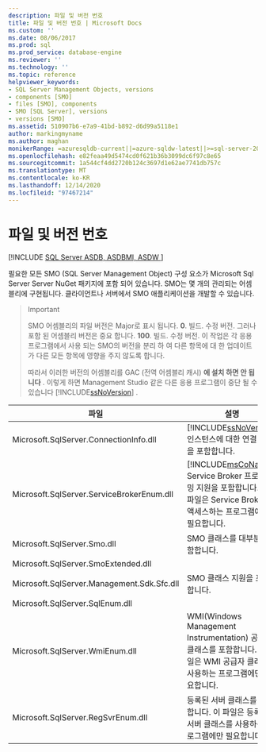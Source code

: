 ```yaml
---
description: 파일 및 버전 번호
title: 파일 및 버전 번호 | Microsoft Docs
ms.custom: ''
ms.date: 08/06/2017
ms.prod: sql
ms.prod_service: database-engine
ms.reviewer: ''
ms.technology: ''
ms.topic: reference
helpviewer_keywords:
- SQL Server Management Objects, versions
- components [SMO]
- files [SMO], components
- SMO [SQL Server], versions
- versions [SMO]
ms.assetid: 510907b6-e7a9-41bd-b892-d6d99a5118e1
author: markingmyname
ms.author: maghan
monikerRange: =azuresqldb-current||=azure-sqldw-latest||>=sql-server-2016||>=sql-server-linux-2017||=azuresqldb-mi-current
ms.openlocfilehash: e82feaa49d5474cd0f621b36b3099dc6f97c8e65
ms.sourcegitcommit: 1a544cf4dd2720b124c3697d1e62ae7741db757c
ms.translationtype: MT
ms.contentlocale: ko-KR
ms.lasthandoff: 12/14/2020
ms.locfileid: "97467214"
---
```

# <a name="files-and-version-numbers"></a>파일 및 버전 번호
[!INCLUDE [SQL Server ASDB, ASDBMI, ASDW ](../../includes/applies-to-version/sql-asdb-asdbmi-asa.md)]

  필요한 모든 SMO (SQL Server Management Object) 구성 요소가 Microsoft Sql Server Server NuGet 패키지에 포함 되어 있습니다. SMO는 몇 개의 관리되는 어셈블리에 구현됩니다. 클라이언트나 서버에서 SMO 애플리케이션을 개발할 수 있습니다.  

> > [!Important]
> > SMO 어셈블리의 파일 버전은 Major로 표시 됩니다. **0**. 빌드. 수정 버전. 그러나 포함 된 어셈블리 버전은 중요 합니다. **100**. 빌드. 수정 버전. 이 작업은 각 응용 프로그램에서 사용 되는 SMO의 버전을 분리 하 여 다른 항목에 대 한 업데이트가 다른 모든 항목에 영향을 주지 않도록 합니다.
> > 
> > 따라서 이러한 버전의 어셈블리를 GAC (전역 어셈블리 캐시) **에 설치 하면 안 됩니다** . 이렇게 하면 Management Studio 같은 다른 응용 프로그램이 중단 될 수 있습니다 [!INCLUDE[ssNoVersion](../../includes/ssnoversion-md.md)] . 
  
|파일|설명|  
|-----------|-----------------|  
|Microsoft.SqlServer.ConnectionInfo.dll|[!INCLUDE[ssNoVersion](../../includes/ssnoversion-md.md)] 인스턴스에 대한 연결 지원을 포함합니다.|  
|Microsoft.SqlServer.ServiceBrokerEnum.dll|[!INCLUDE[msCoName](../../includes/msconame-md.md)] Service Broker 프로그래밍 지원을 포함합니다. 이 파일은 Service Broker에 액세스하는 프로그램에만 필요합니다.|  
|Microsoft.SqlServer.Smo.dll|SMO 클래스를 대부분 포함합니다.|  
|Microsoft.SqlServer.SmoExtended.dll<br /><br /> Microsoft.SqlServer.Management.Sdk.Sfc.dll<br /><br /> Microsoft.SqlServer.SqlEnum.dll|SMO 클래스 지원을 포함합니다.|  
|Microsoft.SqlServer.WmiEnum.dll|WMI(Windows Management Instrumentation) 공급자 클래스를 포함합니다. 이 파일은 WMI 공급자 클래스를 사용하는 프로그램에만 필요합니다.|  
|Microsoft.SqlServer.RegSvrEnum.dll|등록된 서버 클래스를 포함합니다. 이 파일은 등록된 서버 클래스를 사용하는 프로그램에만 필요합니다.|  
  
  

